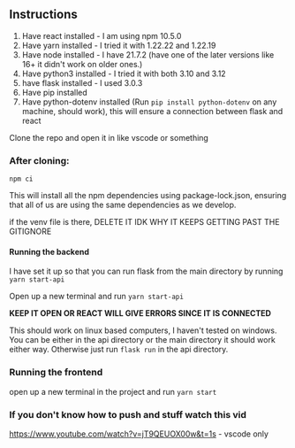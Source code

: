 ## Instructions

1. Have react installed - I am using npm 10.5.0
2. Have yarn installed - I tried it with 1.22.22 and 1.22.19
3. Have node installed - I have 21.7.2 (have one of the later versions like 16+ it didn't work on older ones.)
4. Have python3 installed - I tried it with both 3.10 and 3.12
5. have flask installed - I used 3.0.3
6. Have pip installed
7. Have python-dotenv installed (Run `pip install python-dotenv` on any machine, should work), this will ensure a connection between flask and react

Clone the repo and open it in like vscode or something

### After cloning:

`npm ci`

This will install all the npm dependencies using package-lock.json, ensuring that all of us are using the same dependencies as we develop.

if the venv file is there, DELETE IT IDK WHY IT KEEPS GETTING PAST THE GITIGNORE

#### Running the backend
I have set it up so that you can run flask from the main directory by running `yarn start-api`

Open up a new terminal and run `yarn start-api`

**KEEP IT OPEN OR REACT WILL GIVE ERRORS SINCE IT IS CONNECTED**

This should work on linux based computers, I haven't tested on windows. You can be either in the api directory or the main directory it should work either way. Otherwise just run `flask run` in the api directory.

### Running the frontend
open up a new terminal in the project and run 
`yarn start`

### If you don't know how to push and stuff watch this vid
https://www.youtube.com/watch?v=jT9QEUOX00w&t=1s - vscode only
